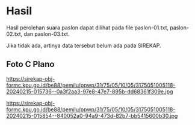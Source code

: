 # Hasil

Hasil perolehan suara paslon dapat dilihat pada file paslon-01.txt, paslon-02.txt, dan paslon-03.txt.

Jika tidak ada, artinya data tersebut belum ada pada SIREKAP.

## Foto C Plano

https://sirekap-obj-formc.kpu.go.id/be88/pemilu/ppwp/31/75/05/10/05/3175051005118-20240215-015736--0a3f2aa3-97e8-47e7-895b-dd68361f309e.jpg

https://sirekap-obj-formc.kpu.go.id/be88/pemilu/ppwp/31/75/05/10/05/3175051005118-20240215-015854--840052a0-94a9-473d-82b7-bb5415600b30.jpg
